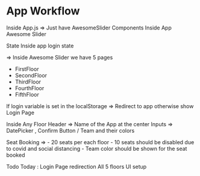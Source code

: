 # App Workflow 
Inside App.js => Just have AwesomeSlider
Components Inside App
Awesome Slider

State Inside app
login state

=> Inside Awesome Slider we have 5 pages
- FirstFloor
- SecondFloor
- ThirdFloor
- FourthFloor
- FifthFloor

If login variable is set in the localStorage => Redirect to app otherwise show Login Page

Inside Any Floor 
Header => Name of the App at the center 
Inputs => DatePicker , Confirm Button / Team and their colors 

Seat Booking => 
    - 20 seats per each floor 
    - 10 seats should be disabled due to covid and social distancing
    - Team color should be shown for the seat booked

Todo Today : 
    Login Page redirection
    All 5 floors UI setup